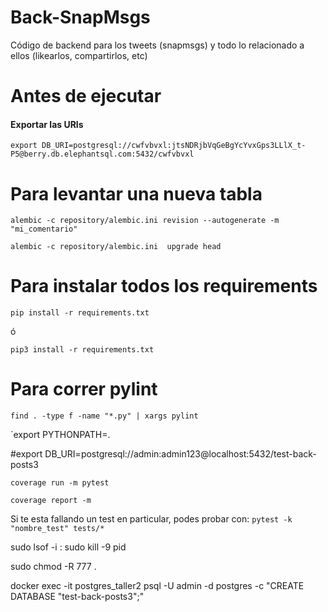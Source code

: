 # Back-SnapMsgs
Código de backend para los tweets (snapmsgs) y todo lo relacionado a ellos (likearlos, compartirlos, etc)

# Antes de ejecutar

#### Exportar las URIs

`export DB_URI=postgresql://cwfvbvxl:jtsNDRjbVqGeBgYcYvxGps3LLlX_t-P5@berry.db.elephantsql.com:5432/cwfvbvxl`


# Para levantar una nueva tabla

```
alembic -c repository/alembic.ini revision --autogenerate -m "mi_comentario"
```

```
alembic -c repository/alembic.ini  upgrade head
```


# Para instalar todos los requirements
```
pip install -r requirements.txt
```

ó

```
pip3 install -r requirements.txt
```

# Para correr pylint
```
find . -type f -name "*.py" | xargs pylint
```

`export PYTHONPATH=.

#export DB_URI=postgresql://admin:admin123@localhost:5432/test-back-posts3

`coverage run -m pytest`

`coverage report -m`

Si te esta fallando un test en particular, podes probar con:
`pytest -k "nombre_test" tests/*`

sudo lsof -i :<puerto>
sudo kill -9 pid


sudo chmod -R 777 .

docker exec -it postgres_taller2 psql -U admin -d postgres -c "CREATE DATABASE \"test-back-posts3\";"
